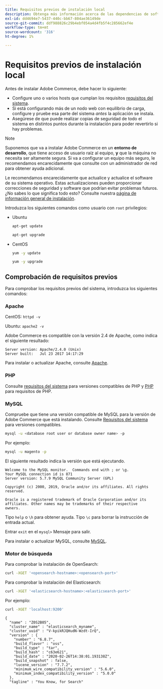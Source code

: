 ```yaml
---
title: Requisitos previos de instalación local
description: Obtenga más información acerca de las dependencias de software necesarias para las instalaciones locales de Adobe Commerce.
exl-id: dd4694e7-5437-440c-bb67-804ae36149de
source-git-commit: ddf988826c29b4ebf054a4d4fb5f4c285662ef4e
workflow-type: tm+mt
source-wordcount: '316'
ht-degree: 1%

---
```


# Requisitos previos de instalación local

Antes de instalar Adobe Commerce, debe hacer lo siguiente:

* Configure uno o varios hosts que cumplan los requisitos [requisitos del sistema](../system-requirements.md).
* Si está configurando más de un nodo web con equilibrio de carga, configure y pruebe esa parte del sistema _antes_ la aplicación se instala.
* Asegúrese de que puede realizar copias de seguridad de todo el sistema en distintos puntos durante la instalación para poder revertirlo si hay problemas.

>[!NOTE]
>
>Suponemos que va a instalar Adobe Commerce en un **entorno de desarrollo**, que tiene acceso de usuario raíz al equipo, **y** que la máquina no necesita ser altamente segura. Si va a configurar un equipo más seguro, le recomendamos encarecidamente que consulte con un administrador de red para obtener ayuda adicional.

Le recomendamos encarecidamente que actualice y actualice el software de su sistema operativo. Estas actualizaciones pueden proporcionar correcciones de seguridad y software que podrían evitar problemas futuros. ¿No sabes lo que significa todo esto? Consulte nuestra [página de información general de instalación](../overview.md).

Introduzca los siguientes comandos como usuario con `root` privilegios:

* Ubuntu

  ```bash
  apt-get update
  ```

  ```bash
  apt-get upgrade
  ```

* CentOS

  ```bash
  yum -y update
  ```

  ```bash
  yum -y upgrade
  ```

## Comprobación de requisitos previos

Para comprobar los requisitos previos del sistema, introduzca los siguientes comandos:

### Apache

CentOS: `httpd -v`

Ubuntu: `apache2 -v`

Adobe Commerce es compatible con la versión 2.4 de Apache, como indica el siguiente resultado:

```terminal
Server version: Apache/2.4.0 (Unix)
Server built:   Jul 23 2017 14:17:29
```

Para instalar o actualizar Apache, consulte [Apache](web-server/apache.md).

### PHP

Consulte [requisitos del sistema](../system-requirements.md) para versiones compatibles de PHP y [PHP](../system-requirements.md#php-settings) para requisitos de PHP.

### MySQL

Compruebe que tiene una versión compatible de MySQL para la versión de Adobe Commerce que está instalando. Consulte [Requisitos del sistema](../system-requirements.md) para versiones compatibles.

```bash
mysql -u <database root user or database owner name> -p
```

Por ejemplo:

```bash
mysql -u magento -p
```

El siguiente resultado indica la versión que está ejecutando.

```terminal
Welcome to the MySQL monitor.  Commands end with ; or \g.
Your MySQL connection id is 871
Server version: 5.7.9 MySQL Community Server (GPL)

Copyright (c) 2000, 2019, Oracle and/or its affiliates. All rights reserved.

Oracle is a registered trademark of Oracle Corporation and/or its
affiliates. Other names may be trademarks of their respective
owners.
```

Tipo `help` o `\h` para obtener ayuda. Tipo `\c` para borrar la instrucción de entrada actual.

Entrar `exit` en el `mysql>` Mensaje para salir.

Para instalar o actualizar MySQL, consulte [MySQL](database/mysql.md).

### Motor de búsqueda

Para comprobar la instalación de OpenSearch:

```bash
curl -XGET '<opensearch-hostname>:<opensearch-port>'
```

Para comprobar la instalación del Elasticsearch:

```bash
curl -XGET '<elasticsearch-hostname>:<elasticsearch-port>'
```

Por ejemplo:

```bash
curl -XGET 'localhost:9200'
```

```terminal
{
  "name" : "Z0S2B05",
  "cluster_name" : "elasticsearch_myname",
  "cluster_uuid" : "V-kpikRJQHudN-Wzdt-IrQ",
  "version" : {
    "number" : "6.8.7",
    "build_flavor" : "oss",
    "build_type" : "tar",
    "build_hash" : "c63e621",
    "build_date" : "2020-02-26T14:38:01.193138Z",
    "build_snapshot" : false,
    "lucene_version" : "7.7.2",
    "minimum_wire_compatibility_version" : "5.6.0",
    "minimum_index_compatibility_version" : "5.0.0"
  },
  "tagline" : "You Know, for Search"
```
